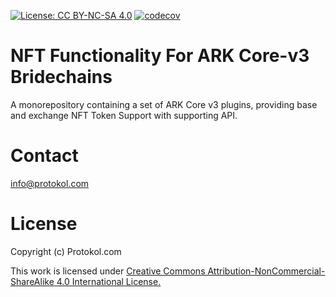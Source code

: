 [![License: CC BY-NC-SA 4.0](https://img.shields.io/badge/License-CC%20BY--NC--SA%204.0-lightgrey.svg)](https://creativecommons.org/licenses/by-nc-sa/4.0/)
[![codecov](https://codecov.io/gh/protokol/nft-dapps/branch/develop/graph/badge.svg?token=xvXl3df8Fk)](https://codecov.io/gh/protokol/nft-dapps)

# NFT Functionality For ARK Core-v3 Bridechains

A monorepository containing a set of ARK Core v3 plugins, providing base and exchange NFT Token Support with supporting API.

# Contact
info@protokol.com

# License
Copyright (c) Protokol.com

This work is licensed under [Creative Commons Attribution-NonCommercial-ShareAlike 4.0 International License.](https://creativecommons.org/licenses/by-nc-sa/4.0/)
